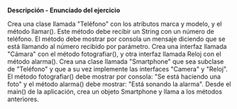 ****Descripción - Enunciado del ejercicio****

Crea una clase llamada "Teléfono" con los atributos marca y modelo, y el método llamar(). Este método debe recibir un String con un número de teléfono. El método debe mostrar por consola un mensaje diciendo que se está llamando al número recibido por parámetro. 
Crea una interfaz llamada "Cámara" con el método fotografiar(), y otra interfaz llamada Reloj con el método alarma().
Crea una clase llamada "Smartphone" que sea subclase de "Teléfono" y que a su vez implemente las interfaces "Camera" y "Reloj".
El método fotografiar() debe mostrar por consola: "Se está haciendo una foto" y el método alarma() debe mostrar: "Está sonando la alarma".
Desde el main() de la aplicación, crea un objeto Smartphone y llama a los métodos anteriores.




